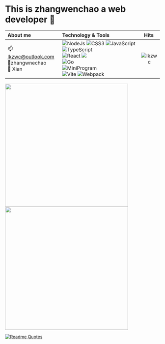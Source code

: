 
# This is zhangwenchao a web developer :wave:

 |  About me                 | Technology & Tools  |                Hits  |
|  :---                       | :-----------------  | :---:              |
| 📫lkzwc@outlook.com</br> 👤zhangwnechao</br>  🌆 Xian | ![NodeJs](https://img.shields.io/badge/-Nodejs-43853d?style=flat-square&logo=Node.js&logoColor=white) ![CSS3](https://img.shields.io/badge/-CSS3-blue?logo=css3&logoColor=white) ![JavaScript](https://img.shields.io/badge/-JavaScript-yellow?logo=javascript&logoColor=white) ![TypeScript](https://img.shields.io/badge/-TypeScript-blue?logo=typescript&logoColor=white) </br>![React](https://img.shields.io/badge/-React-282c34?logo=react) ![](https://img.shields.io/badge/-Vue.js-29beb0?style=flat-square&logo=vue.js&labelColor=ffffff&color=4FC08D)</br> ![Go](https://img.shields.io/badge/-Go-ff69b4?logo=go) </br>![MiniProgram](https://img.shields.io/badge/-MiniProgram-07c160?logo=wechat&logoColor=white) </br>![Vite](https://img.shields.io/badge/-Vite-646cff?logo=vite&logoColor=white) ![Webpack](https://img.shields.io/badge/-Webpack-1a6bac?logo=webpack)</br>| <img align="right" src="https://count.getloli.com/get/@:lkzwc?theme=gelbooru" alt="lkzwc" />|

<div>
  <img width="400vw" src="https://github-readme-stats.vercel.app/api?username=lkzwc&show_icons=true&theme=highcontrast"/>
  <img width="400vw" src="https://github-readme-stats.vercel.app/api/top-langs/?username=lkzwc&layout=compact"/>
</div>

[![Readme Quotes](https://quotes-github-readme.vercel.app/api?type=horizontal&theme=dracula)](https://github.com/piyushsuthar/github-readme-quotes)



